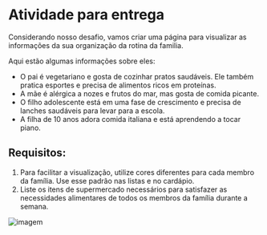 # Atividade para entrega

Considerando nosso desafio, vamos criar uma página para visualizar as  informações da sua organização da rotina da familia.

Aqui estão algumas informações sobre eles:

- O pai é vegetariano e gosta de cozinhar pratos saudáveis. Ele também pratica esportes e precisa de alimentos ricos em proteínas.
- A mãe é alérgica a nozes e frutos do mar, mas gosta de comida picante.
- O filho adolescente está em uma fase de crescimento e precisa de lanches saudáveis para levar para a escola.
- A filha de 10 anos adora comida italiana e está aprendendo a tocar piano.

## Requisitos:

1. Para facilitar a visualização, utilize cores diferentes para cada membro da família. Use esse padrão nas listas e no cardápio. 
2. Liste os itens de supermercado necessários para satisfazer as necessidades alimentares de todos os membros da família durante a semana.

![imagem](https://vargasleticia.notion.site/image/https%3A%2F%2Fprod-files-secure.s3.us-west-2.amazonaws.com%2F9f29284f-4e16-4ce5-a570-5f0bd85bf977%2Ffd66298c-0c26-4ffb-8f63-ea3f9d4f86b4%2FCaptura_de_Tela_2023-10-04_as_21.56.04.png?table=block&id=bedcc106-3035-4be5-be9f-a35dc82b2d71&spaceId=9f29284f-4e16-4ce5-a570-5f0bd85bf977&width=540&userId=&cache=v2)
